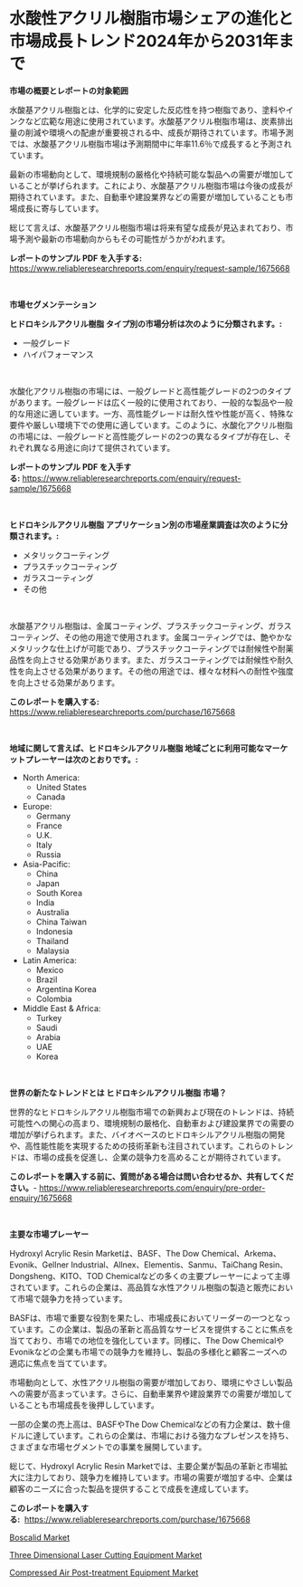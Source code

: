 <p><h1>水酸性アクリル樹脂市場シェアの進化と市場成長トレンド2024年から2031年まで</h1></p><p><strong>市場の概要とレポートの対象範囲</strong></p>
<p><p>水酸基アクリル樹脂とは、化学的に安定した反応性を持つ樹脂であり、塗料やインクなど広範な用途に使用されています。水酸基アクリル樹脂市場は、炭素排出量の削減や環境への配慮が重要視される中、成長が期待されています。市場予測では、水酸基アクリル樹脂市場は予測期間中に年率11.6％で成長すると予測されています。</p><p>最新の市場動向として、環境規制の厳格化や持続可能な製品への需要が増加していることが挙げられます。これにより、水酸基アクリル樹脂市場は今後の成長が期待されています。また、自動車や建設業界などの需要が増加していることも市場成長に寄与しています。</p><p>総じて言えば、水酸基アクリル樹脂市場は将来有望な成長が見込まれており、市場予測や最新の市場動向からもその可能性がうかがわれます。</p></p>
<p><strong>レポートのサンプル PDF を入手する:</strong> <a href="https://www.reliableresearchreports.com/enquiry/request-sample/1675668">https://www.reliableresearchreports.com/enquiry/request-sample/1675668</a></p>
<p>&nbsp;</p>
<p><strong>市場セグメンテーション</strong></p>
<p><strong>ヒドロキシルアクリル樹脂 タイプ別の市場分析は次のように分類されます。:</strong></p>
<p><ul><li>一般グレード</li><li>ハイパフォーマンス</li></ul></p>
<p>&nbsp;</p>
<p><p>水酸化アクリル樹脂の市場には、一般グレードと高性能グレードの2つのタイプがあります。一般グレードは広く一般的に使用されており、一般的な製品や一般的な用途に適しています。一方、高性能グレードは耐久性や性能が高く、特殊な要件や厳しい環境下での使用に適しています。このように、水酸化アクリル樹脂の市場には、一般グレードと高性能グレードの2つの異なるタイプが存在し、それぞれ異なる用途に向けて提供されています。</p></p>
<p><strong>レポートのサンプル PDF を入手する:</strong>&nbsp;<a href="https://www.reliableresearchreports.com/enquiry/request-sample/1675668">https://www.reliableresearchreports.com/enquiry/request-sample/1675668</a></p>
<p>&nbsp;</p>
<p><strong> ヒドロキシルアクリル樹脂 アプリケーション別の市場産業調査は次のように分類されます。:</strong></p>
<p><ul><li>メタリックコーティング</li><li>プラスチックコーティング</li><li>ガラスコーティング</li><li>その他</li></ul></p>
<p>&nbsp;</p>
<p><p>水酸基アクリル樹脂は、金属コーティング、プラスチックコーティング、ガラスコーティング、その他の用途で使用されます。金属コーティングでは、艶やかなメタリックな仕上げが可能であり、プラスチックコーティングでは耐候性や耐薬品性を向上させる効果があります。また、ガラスコーティングでは耐候性や耐久性を向上させる効果があります。その他の用途では、様々な材料への耐性や強度を向上させる効果があります。</p></p>
<p><strong>このレポートを購入する:</strong>&nbsp; <a href="https://www.reliableresearchreports.com/purchase/1675668">https://www.reliableresearchreports.com/purchase/1675668</a></p>
<p>&nbsp;</p>
<p><strong>地域に関して言えば、ヒドロキシルアクリル樹脂 地域ごとに利用可能なマーケットプレーヤーは次のとおりです。:</strong></p>
<p><ul>
    <li>
        North America:
        <ul>
            <li>United States</li>
            <li>Canada</li>
        </ul>
    </li>
    <li>
        Europe:
        <ul>
            <li>Germany</li>
            <li>France</li>
            <li>U.K.</li>
            <li>Italy</li>
            <li>Russia</li>
        </ul>
    </li>
    <li>
        Asia-Pacific:
        <ul>
            <li>China</li>
            <li>Japan</li>
            <li>South Korea</li>
            <li>India</li>
            <li>Australia</li>
            <li>China Taiwan</li>
            <li>Indonesia</li>
            <li>Thailand</li>
            <li>Malaysia</li>
        </ul>
    </li>
    <li>
        Latin America:
        <ul>
            <li>Mexico</li>
            <li>Brazil</li>
            <li>Argentina Korea</li>
            <li>Colombia</li>
        </ul>
    </li>
    <li>
        Middle East & Africa:
        <ul>
            <li>Turkey</li>
            <li>Saudi</li>
            <li>Arabia</li>
            <li>UAE</li>
            <li>Korea</li>
        </ul>
    </li>
    </ul></p>
<p>&nbsp;</p>
<p><strong>世界の新たなトレンドとは ヒドロキシルアクリル樹脂 市場？</strong></p>
<p><p>世界的なヒドロキシルアクリル樹脂市場での新興および現在のトレンドは、持続可能性への関心の高まり、環境規制の厳格化、自動車および建設業界での需要の増加が挙げられます。また、バイオベースのヒドロキシルアクリル樹脂の開発や、高性能性能を実現するための技術革新も注目されています。これらのトレンドは、市場の成長を促進し、企業の競争力を高めることが期待されています。</p></p>
<p><strong>このレポートを購入する前に、質問がある場合は問い合わせるか、共有してください。</strong>- <a href="https://www.reliableresearchreports.com/enquiry/pre-order-enquiry/1675668">https://www.reliableresearchreports.com/enquiry/pre-order-enquiry/1675668</a></p>
<p>&nbsp;</p>
<p><strong>主要な市場プレーヤー</strong></p>
<p><p>Hydroxyl Acrylic Resin Marketは、BASF、The Dow Chemical、Arkema、Evonik、Gellner Industrial、Allnex、Elementis、Sanmu、TaiChang Resin、Dongsheng、KITO、TOD Chemicalなどの多くの主要プレーヤーによって主導されています。これらの企業は、高品質な水性アクリル樹脂の製造と販売において市場で競争力を持っています。</p><p>BASFは、市場で重要な役割を果たし、市場成長においてリーダーの一つとなっています。この企業は、製品の革新と高品質なサービスを提供することに焦点を当てており、市場での地位を強化しています。同様に、The Dow ChemicalやEvonikなどの企業も市場での競争力を維持し、製品の多様化と顧客ニーズへの適応に焦点を当てています。</p><p>市場動向として、水性アクリル樹脂の需要が増加しており、環境にやさしい製品への需要が高まっています。さらに、自動車業界や建設業界での需要が増加していることも市場成長を後押ししています。</p><p>一部の企業の売上高は、BASFやThe Dow Chemicalなどの有力企業は、数十億ドルに達しています。これらの企業は、市場における強力なプレゼンスを持ち、さまざまな市場セグメントでの事業を展開しています。</p><p>総じて、Hydroxyl Acrylic Resin Marketでは、主要企業が製品の革新と市場拡大に注力しており、競争力を維持しています。市場の需要が増加する中、企業は顧客のニーズに合った製品を提供することで成長を達成しています。</p></p>
<p><strong>このレポートを購入する:</strong>&nbsp;&nbsp;<a href="https://www.reliableresearchreports.com/purchase/1675668">https://www.reliableresearchreports.com/purchase/1675668</a></p>
<p><p><a href="https://github.com/kathiaseamanalvaradovlprc2h/Market-Research-Report-List-1/blob/main/boscalid-market.md">Boscalid Market</a></p><p><a href="https://view.publitas.com/reportprime-1/three-dimensional-laser-cutting-equipment-market-research-report-provides-thorough-industry-overview-which-offers-an-in-depth-analysis-of-product-trends-and-new-market-divisions/">Three Dimensional Laser Cutting Equipment Market</a></p><p><a href="https://view.publitas.com/reportprime-1/compressed-air-post-treatment-equipment-market-size-growth-outlook-from-2023-to-2030-projecting-at-markets-trends-analysis-by-application-regional-outlook-and-revenue/">Compressed Air Post-treatment Equipment Market</a></p></p>